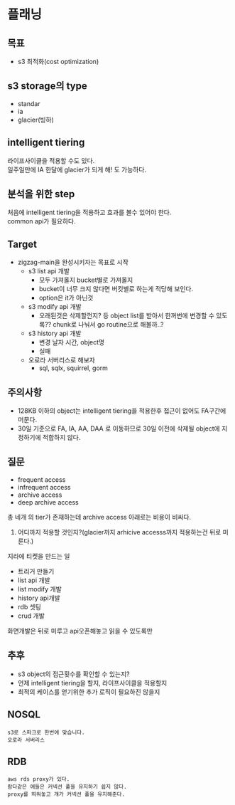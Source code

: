 # 플래닝
## 목표
- s3 최적화(cost optimization)

## s3 storage의 type
- standar
- ia
- glacier(빙하)

## intelligent tiering

라이프사이클을 적용할 수도 있다.  
일주일만에 IA 한달에 glacier가 되게 해! 도 가능하다.

## 분석을 위한 step
처음에 intelligent tiering을 적용하고 효과를 볼수 있어야 한다.  
common api가 필요하다.

## Target
- zigzag-main을 완성시키자는 목표로 시작
    - s3 list api 개발
        - 모두 가져올지 bucket별로 가져올지
        - bucket이 너무 크지 않다면 버킷별로 하는게 적당해 보인다.
        - option은 it가 아닌것
    - s3 modify api 개발
        - 오래된것은 삭제할껀지? 등 object list를 받아서 한꺼번에 변경할 수 있도록?? chunk로 나눠서 go routine으로 해볼까..?
    - s3 history api 개발
        - 변경 날자 시간, object명
        - 실패
    - 오로라 서버리스로 해보자
        - sql, sqlx, squirrel, gorm

## 주의사항
- 128KB 이하의 object는 intelligent tiering을 적용한후 접근이 없어도 FA구간에 머문다.
- 30일 기준으로 FA, IA, AA, DAA 로 이동하므로 30일 이전에 삭제될 object에 지정하기에 적합하지 않다.

## 질문
- frequent access
- infrequent access
- archive access
- deep archive access

총 네개 의 tier가 존재하는데 archive access 아래로는 비용이 비싸다.
1. 어디까지 적용할 것인지?(glacier까지 arhicive accesss까지 적용하는건 뒤로 미룬다.)


지라에 티켓을 만드는 일

- 트리거 만들기
- list api 개발
- list modify 개발
- history api개발
- rdb 셋팅
- crud 개발

화면개발은 뒤로 미루고 api오픈해놓고 읽을 수 있도록만

## 추후
- s3 object의 접근횟수를 확인할 수 있는지?
- 언제 intelligent tiering을 할지, 라이프사이클을 적용할지
- 최적의 케이스를 얻기위한 추가 로직이 필요하진 않을지

## NOSQL
```
s3로 스파크로 한번에 맞습니다.
오로라 서버리스
```

## RDB
```
aws rds proxy가 있다.
람다같은 애들은 커넥션 풀을 유지하기 쉽지 않다.
proxy를 띄워놓고 걔가 커넥션 풀을 유지해준다.
```